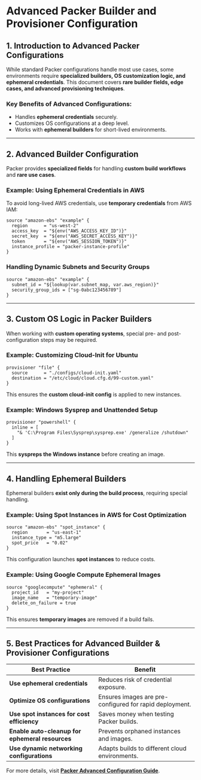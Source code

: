 # Advanced Packer Builder and Provisioner Configuration

## **1. Introduction to Advanced Packer Configurations**
While standard Packer configurations handle most use cases, some environments require **specialized builders, OS customization logic, and ephemeral credentials**. This document covers **rare builder fields, edge cases, and advanced provisioning techniques**.

### **Key Benefits of Advanced Configurations:**
- Handles **ephemeral credentials** securely.
- Customizes OS configurations at a deep level.
- Works with **ephemeral builders** for short-lived environments.

---

## **2. Advanced Builder Configuration**
Packer provides **specialized fields** for handling **custom build workflows** and **rare use cases**.

### **Example: Using Ephemeral Credentials in AWS**
To avoid long-lived AWS credentials, use **temporary credentials** from AWS IAM:
```hcl
source "amazon-ebs" "example" {
  region      = "us-west-2"
  access_key  = "${env("AWS_ACCESS_KEY_ID")}"
  secret_key  = "${env("AWS_SECRET_ACCESS_KEY")}"
  token       = "${env("AWS_SESSION_TOKEN")}"
  instance_profile = "packer-instance-profile"
}
```
### **Handling Dynamic Subnets and Security Groups**
```hcl
source "amazon-ebs" "example" {
  subnet_id = "${lookup(var.subnet_map, var.aws_region)}"
  security_group_ids = ["sg-0abc123456789"]
}
```

---

## **3. Custom OS Logic in Packer Builders**
When working with **custom operating systems**, special pre- and post-configuration steps may be required.

### **Example: Customizing Cloud-Init for Ubuntu**
```hcl
provisioner "file" {
  source      = "./configs/cloud-init.yaml"
  destination = "/etc/cloud/cloud.cfg.d/99-custom.yaml"
}
```
This ensures the **custom cloud-init config** is applied to new instances.

### **Example: Windows Sysprep and Unattended Setup**
```hcl
provisioner "powershell" {
  inline = [
    "& 'C:\Program Files\Sysprep\sysprep.exe' /generalize /shutdown"
  ]
}
```
This **syspreps the Windows instance** before creating an image.

---

## **4. Handling Ephemeral Builders**
Ephemeral builders **exist only during the build process**, requiring special handling.

### **Example: Using Spot Instances in AWS for Cost Optimization**
```hcl
source "amazon-ebs" "spot_instance" {
  region       = "us-east-1"
  instance_type = "m5.large"
  spot_price   = "0.02"
}
```
This configuration launches **spot instances** to reduce costs.

### **Example: Using Google Compute Ephemeral Images**
```hcl
source "googlecompute" "ephemeral" {
  project_id   = "my-project"
  image_name   = "temporary-image"
  delete_on_failure = true
}
```
This ensures **temporary images** are removed if a build fails.

---

## **5. Best Practices for Advanced Builder & Provisioner Configurations**
| Best Practice | Benefit |
|--------------|---------|
| **Use ephemeral credentials** | Reduces risk of credential exposure. |
| **Optimize OS configurations** | Ensures images are pre-configured for rapid deployment. |
| **Use spot instances for cost efficiency** | Saves money when testing Packer builds. |
| **Enable auto-cleanup for ephemeral resources** | Prevents orphaned instances and images. |
| **Use dynamic networking configurations** | Adapts builds to different cloud environments.

For more details, visit **[Packer Advanced Configuration Guide](https://developer.hashicorp.com/packer/docs)**.

